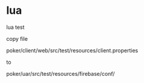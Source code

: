 lua
===

lua test

copy file

poker/client/web/src/test/resources/client.properties

to

poker/uar/src/test/resources/firebase/conf/